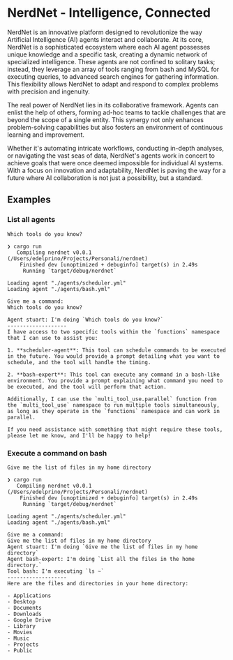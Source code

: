 # NerdNet - Intelligence, Connected

NerdNet is an innovative platform designed to revolutionize the way Artificial Intelligence (AI) agents interact and collaborate. At its core, NerdNet is a sophisticated ecosystem where each AI agent possesses unique knowledge and a specific task, creating a dynamic network of specialized intelligence. These agents are not confined to solitary tasks; instead, they leverage an array of tools ranging from bash and MySQL for executing queries, to advanced search engines for gathering information. This flexibility allows NerdNet to adapt and respond to complex problems with precision and ingenuity.

The real power of NerdNet lies in its collaborative framework. Agents can enlist the help of others, forming ad-hoc teams to tackle challenges that are beyond the scope of a single entity. This synergy not only enhances problem-solving capabilities but also fosters an environment of continuous learning and improvement.

Whether it's automating intricate workflows, conducting in-depth analyses, or navigating the vast seas of data, NerdNet's agents work in concert to achieve goals that were once deemed impossible for individual AI systems. With a focus on innovation and adaptability, NerdNet is paving the way for a future where AI collaboration is not just a possibility, but a standard.

## Examples
### List all agents 
`Which tools do you know?`
```
❯ cargo run
   Compiling nerdnet v0.0.1 (/Users/edelprino/Projects/Personali/nerdnet)
    Finished dev [unoptimized + debuginfo] target(s) in 2.49s
     Running `target/debug/nerdnet`

Loading agent "./agents/scheduler.yml"
Loading agent "./agents/bash.yml"

Give me a command:
Which tools do you know?

Agent stuart: I'm doing `Which tools do you know?`
-------------------
I have access to two specific tools within the `functions` namespace that I can use to assist you:

1. **scheduler-agent**: This tool can schedule commands to be executed in the future. You would provide a prompt detailing what you want to schedule, and the tool will handle the timing.

2. **bash-expert**: This tool can execute any command in a bash-like environment. You provide a prompt explaining what command you need to be executed, and the tool will perform that action.

Additionally, I can use the `multi_tool_use.parallel` function from the `multi_tool_use` namespace to run multiple tools simultaneously, as long as they operate in the `functions` namespace and can work in parallel.

If you need assistance with something that might require these tools, please let me know, and I'll be happy to help!
```
### Execute a command on bash 
`Give me the list of files in my home directory`
```
❯ cargo run
   Compiling nerdnet v0.0.1 (/Users/edelprino/Projects/Personali/nerdnet)
    Finished dev [unoptimized + debuginfo] target(s) in 2.49s
     Running `target/debug/nerdnet`

Loading agent "./agents/scheduler.yml"
Loading agent "./agents/bash.yml"

Give me a command:
Give me the list of files in my home directory
Agent stuart: I'm doing `Give me the list of files in my home directory`
Agent bash-expert: I'm doing `List all the files in the home directory.`
Tool bash: I'm executing `ls ~`
-------------------
Here are the files and directories in your home directory:

- Applications
- Desktop
- Documents
- Downloads
- Google Drive
- Library
- Movies
- Music
- Projects
- Public
```
